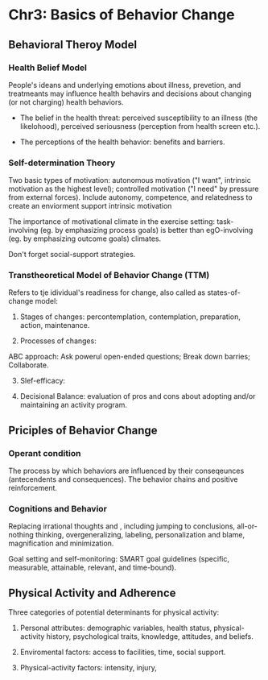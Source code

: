 # Chr3: Basics of Behavior Change

## Behavioral Theroy Model

### Health Belief Model

People's ideans and underlying emotions about illness, prevetion, and treatmeants may influence health behavirs and decisions about changing (or not charging) health behaviors.

- The belief in the health threat: perceived susceptibility to an illness (the likelohood), perceived seriousness (perception from health screen etc.).

- The perceptions of the health behavior: benefits and barriers. 


### Self-determination Theory

Two basic types of motivation: autonomous motivation ("I want", intrinsic motivation as the highest level); controlled motivation ("I need" by pressure from external forces). 
Include autonomy, competence, and relatedness to create an enviorment support intrinsic motivation

The importance of motivational climate in the exercise setting: task-involving (eg. by emphasizing process goals) is better than egO-involving (eg. by emphasizing outcome goals) climates. 

Don't forget social-support strategies.


### Transtheoretical Model of Behavior Change (TTM)

Refers to tje idividual's readiness for change, also called as states-of-change model:

1. Stages of changes: percontemplation, contemplation, preparation, action, maintenance.

2. Processes of changes:

ABC approach: Ask powerul open-ended questions; Break down barries; Collaborate.

3. Slef-efficacy: 

4. Decisional Balance: evaluation of pros and cons about adopting and/or maintaining an activity program. 


## Priciples of Behavior Change

### Operant condition

The process by which behaviors are influenced by their conseqeunces (antecendents and consequences). The behavior chains and positive reinforcement.

### Cognitions and Behavior

Replacing irrational thoughts and , including jumping to conclusions, all-or-nothing thinking, overgeneralizing, labeling, personalization and blame, magnification and minimization. 

Goal setting and self-monitoring: SMART goal guidelines (specific, measurable, attainable, relevant, and time-bound). 



## Physical Activity and Adherence

Three categories of potential determinants for physical activity:

1. Personal attributes: demographic variables, health status, physical-activity history, psychological traits, knowledge, attitudes, and beliefs.

2. Enviromental factors: access to facilities, time, social support.

3. Physical-activity factors: intensity, injury, 

